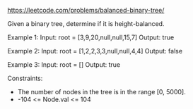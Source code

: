 https://leetcode.com/problems/balanced-binary-tree/

Given a binary tree, determine if it is height-balanced.

Example 1:
Input: root = [3,9,20,null,null,15,7]
Output: true

Example 2:
Input: root = [1,2,2,3,3,null,null,4,4]
Output: false

Example 3:
Input: root = []
Output: true
 
Constraints:
* The number of nodes in the tree is in the range [0, 5000].
* -104 <= Node.val <= 104